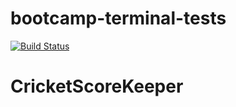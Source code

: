 # bootcamp-terminal-tests
[![Build Status](https://travis-ci.org/Asavelawayiza/bootcamp-terminal-tests.svg?branch=master)](https://travis-ci.org/Asavelawayiza/bootcamp-terminal-tests)
# CricketScoreKeeper
